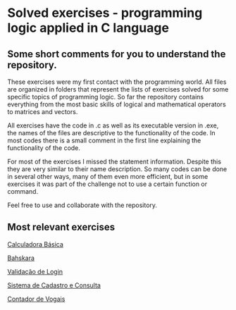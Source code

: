 
# Solved exercises - programming logic applied in C language

## Some short comments for you to understand the repository.

These exercises were my first contact with the programming world. All files are organized in folders that represent the lists of exercises solved for some specific topics of programming logic. So far the repository contains everything from the most basic skills of logical and mathematical operators to matrices and vectors.

All exercises have the code in .c as well as its executable version in .exe, the names of the files are descriptive to the functionality of the code.
In most codes there is a small comment in the first line explaining the functionality of the code.

For most of the exercises I missed the statement information. Despite this they are very similar to their name description. So many codes can be done
in several other ways, many of them even more efficient, but in some exercises it was part of the challenge not to use a certain function or command.

Feel free to use and collaborate with the repository.


## Most relevant exercises

[Calculadora Básica](https://github.com/kmefeu/C/blob/master/S1-CLASS-3-FOR-SWITCH-CASE/ex9-calculadora.c)

[Bahskara](https://github.com/kmefeu/C/blob/master/S1-CLASS-3-FOR-SWITCH-CASE/ex8-bahskara.c)

[Validação de Login](https://github.com/kmefeu/C/blob/master/S1-CLASS-5-MATRIZ/ex3-validacao-login.c)

[Sistema de Cadastro e Consulta](https://github.com/kmefeu/C/blob/master/S1-EXAM-2/sistema-pet.c)

[Contador de Vogais](https://github.com/kmefeu/C/blob/master/S2-CLASS-1-MATRIZ/ex2-contador-vogais.c)


